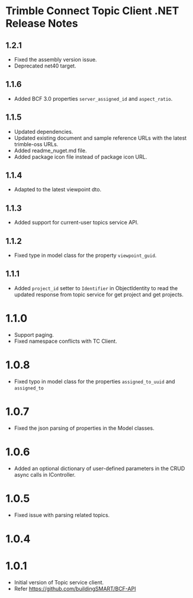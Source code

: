 # Trimble Connect Topic Client .NET Release Notes

## 1.2.1
* Fixed the assembly version issue.
* Deprecated net40 target.

## 1.1.6
* Added BCF 3.0 properties `server_assigned_id` and `aspect_ratio`.

## 1.1.5
* Updated dependencies.
* Updated existing document and sample reference URLs with the latest trimble-oss URLs.
* Added readme_nuget.md file.
* Added package icon file instead of package icon URL.

## 1.1.4
* Adapted to the latest viewpoint dto.

## 1.1.3
* Added support for current-user topics service API.

## 1.1.2
* Fixed type in model class for the property `viewpoint_guid`.

## 1.1.1
* Added `project_id` setter to `Identifier` in ObjectIdentity to read the updated response from topic service for get project and get projects.

# 1.1.0
* Support paging.
* Fixed namespace conflicts with TC Client.

# 1.0.8
* Fixed typo in model class for the properties `assigned_to_uuid` and `assigned_to`

# 1.0.7
* Fixed the json parsing of properties in the Model classes.

# 1.0.6
* Added an optional dictionary of user-defined parameters in the CRUD async calls in IController.

# 1.0.5
* Fixed issue with parsing related topics.

# 1.0.4
# 1.0.1
* Initial version of Topic service client.
* Refer https://github.com/buildingSMART/BCF-API 
